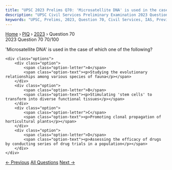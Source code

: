 ```yaml
---
title: "UPSC 2023 Prelims Q70: 'Microsatellite DNA' is used in the case of which one of the..."
description: "UPSC Civil Services Preliminary Examination 2023 Question 70 with options and answer"
keywords: "UPSC, Prelims, 2023, Question 70, Civil Services, IAS, Previous Year Questions"
---
```


<nav class="breadcrumb">
    <a href="../../">Home</a>
    <span>›</span>
    <a href="../">PIQ</a>
    <span>›</span>
    <a href="./">2023</a>
    <span>›</span>
    <span>Question 70</span>
</nav>

<div class="question-header">
    <div class="question-meta">
        <span class="year-badge">2023</span>
        <span class="question-number">Question 70</span>
        <span class="progress">70/100</span>
    </div>
    <div class="progress-bar">
        <div class="progress-fill" style="width: 70.0%"></div>
    </div>
</div>

<div class="question-content">
    <div class="question-text">
        <p>'Microsatellite DNA' is used in the case of which one of the following?</p>
    </div>
    
    <div class="options">
        <div class="option">
            <span class="option-letter">A</span>
            <span class="option-text"><p>Studying the evolutionary relationships among various species of fauna</p></span>
        </div>
        <div class="option">
            <span class="option-letter">B</span>
            <span class="option-text"><p>Stimulating 'stem cells' to transform into diverse functional tissues</p></span>
        </div>
        <div class="option">
            <span class="option-letter">C</span>
            <span class="option-text"><p>Promoting clonal propagation of horticultural plants</p></span>
        </div>
        <div class="option">
            <span class="option-letter">D</span>
            <span class="option-text"><p>Assessing the efficacy of drugs by conducting series of drug trials in a population</p></span>
        </div>
    </div>
</div>

<div class="question-nav">
    <a href="../q069-aerial-metagenomics-best-refers-to-which-one-of-th/" class="nav-btn prev">← Previous</a>
    <a href="../" class="nav-btn center">All Questions</a>
    <a href="../q071-consider-the-following-statements-with-reference-t/" class="nav-btn next">Next →</a>
</div>
